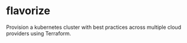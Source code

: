 # flavorize
Provision a kubernetes cluster with best practices across multiple cloud providers using Terraform.
